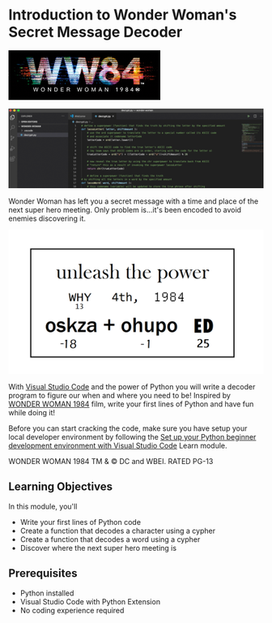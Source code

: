 # Introduction to Wonder Woman's Secret Message Decoder

![Wonder Woman 1984 Film Card](../media/ww84_edu_github_title_card.png)

![Secret Message Promo](../media/ww84_edu_01_github_decode_msg.png)

Wonder Woman has left you a secret message with a time and place of the next super hero meeting. Only problem is...it's been encoded to avoid enemies discovering it.

![Encoded Message](../media/secretmessage.png)

With [Visual Studio Code](https://code.visualstudio.com/learn/) and the power of Python you will write a decoder program to figure our when and where you need to be! Inspired by [WONDER WOMAN 1984](https://www.wonderwomanfilm.com/) film, write your first lines of Python and have fun while doing it!

Before you can start cracking the code, make sure you have setup your local developer environment by following the [Set up your Python beginner development environment with Visual Studio Code](https://docs.microsoft.com/en-us/learn/modules/python-install-vscode/) Learn module.

WONDER WOMAN 1984 TM & © DC and WBEI. RATED PG-13

## Learning Objectives

In this module, you'll
- Write your first lines of Python code
- Create a function that decodes a character using a cypher
- Create a function that decodes a word using a cypher
- Discover where the next super hero meeting is

## Prerequisites

- Python installed
- Visual Studio Code with Python Extension
- No coding experience required